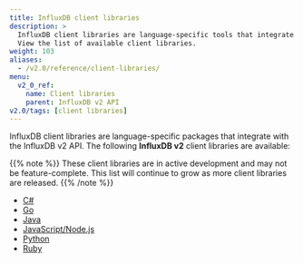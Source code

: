 ```yaml
---
title: InfluxDB client libraries
description: >
  InfluxDB client libraries are language-specific tools that integrate with the InfluxDB v2 API.
  View the list of available client libraries.
weight: 103
aliases:
  - /v2.0/reference/client-libraries/
menu:
  v2_0_ref:
    name: Client libraries
    parent: InfluxDB v2 API
v2.0/tags: [client libraries]
---
```


InfluxDB client libraries are language-specific packages that integrate with the InfluxDB v2 API.
The following **InfluxDB v2** client libraries are available:

{{% note %}}
These client libraries are in active development and may not be feature-complete.
This list will continue to grow as more client libraries are released.
{{% /note %}}

- [C#](https://github.com/influxdata/influxdb-client-csharp)
- [Go](https://github.com/influxdata/influxdb-client-go)
- [Java](https://github.com/influxdata/influxdb-client-java)
- [JavaScript/Node.js](https://github.com/influxdata/influxdb-client-js)
- [Python](https://github.com/influxdata/influxdb-client-python)
- [Ruby](https://github.com/influxdata/influxdb-client-ruby)
